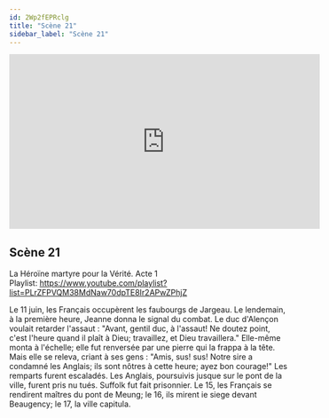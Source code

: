 ```yaml
---
id: 2Wp2fEPRclg
title: "Scène 21"
sidebar_label: "Scène 21"
---
```


<div class="video-float-container">
  <iframe
    width="560"
    height="315"
    src="https://www.youtube.com/embed/2Wp2fEPRclg"
    title="YouTube video player"
    frameborder="0"
    allow="accelerometer; autoplay; clipboard-write; encrypted-media; gyroscope; picture-in-picture; web-share"
    referrerpolicy="strict-origin-when-cross-origin"
    allowfullscreen
  ></iframe>
</div>

## Scène 21

La Héroïne martyre pour la Vérité. Acte 1  
Playlist: https://www.youtube.com/playlist?list=PLrZFPVQM38MdNaw70dpTE8Ir2APwZPhjZ

Le 11 juin, les Français occupèrent les faubourgs de Jargeau. Le lendemain, à la première heure, Jeanne donna le signal du combat. Le duc d'Alençon voulait retarder l'assaut : "Avant, gentil duc, à l'assaut! Ne doutez point, c'est l'heure quand il plaît à Dieu; travaillez, et Dieu travaillera." Elle-même monta à l'échelle; elle fut renversée par une pierre qui la frappa à la tête. Mais elle se releva, criant à ses gens : "Amis, sus! sus! Notre sire a condamné les Anglais; ils sont nôtres à cette heure; ayez bon courage!" Les remparts furent escaladés. Les Anglais, poursuivis jusque sur le pont de la ville, furent pris nu tués. Suffolk fut fait prisonnier. Le 15, les Français se rendirent maîtres du pont de Meung; le 16, ils mirent ie siege devant Beaugency; le 17, la ville capitula.
